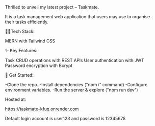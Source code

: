 Thrilled to unveil my latest project – Taskmate.

It is a task management web application that users may use to organise their tasks efficiently.

👨‍💻Tech Stack: 

MERN with Tailwind CSS

✨ Key Features:

Task CRUD operations with REST APIs
User authentication with JWT
Password encryption with Bcrypt

🚀 Get Started:

-Clone the repo.
-Install dependencies ("npm i" command)
-Configure environment variables.
-Run the server & explore ("npm run dev")

Hosted at:

https://taskmate-kfuq.onrender.com

Default login account is user123 and password is 12345678
